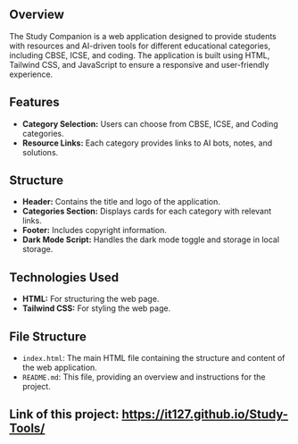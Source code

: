 ## Overview
The Study Companion is a web application designed to provide students with resources and AI-driven tools for different educational categories, including CBSE, ICSE, and coding. The application is built using HTML, Tailwind CSS, and JavaScript to ensure a responsive and user-friendly experience.

## Features
- **Category Selection:** Users can choose from CBSE, ICSE, and Coding categories.
- **Resource Links:** Each category provides links to AI bots, notes, and solutions.

## Structure
- **Header:** Contains the title and logo of the application.
- **Categories Section:** Displays cards for each category with relevant links.
- **Footer:** Includes copyright information.
- **Dark Mode Script:** Handles the dark mode toggle and storage in local storage.

## Technologies Used
- **HTML:** For structuring the web page.
- **Tailwind CSS:** For styling the web page.

## File Structure
- `index.html`: The main HTML file containing the structure and content of the web application.
- `README.md`: This file, providing an overview and instructions for the project.

## Link of this project: https://it127.github.io/Study-Tools/
